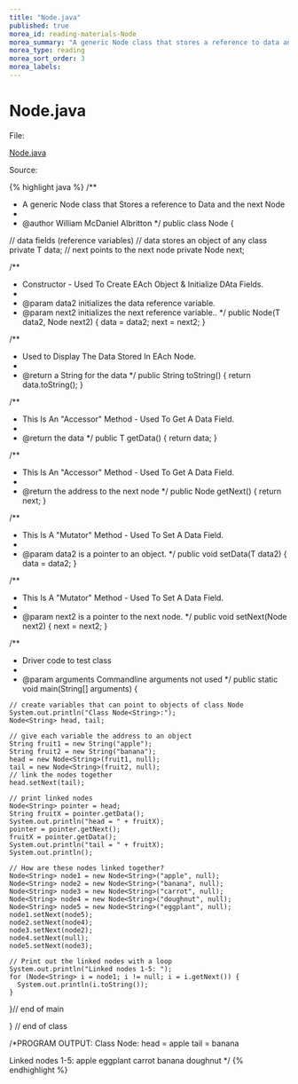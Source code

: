 ```yaml
---
title: "Node.java"
published: true
morea_id: reading-materials-Node
morea_summary: "A generic Node class that stores a reference to data and the next Node"
morea_type: reading
morea_sort_order: 3
morea_labels:
---
```


# Node.java

File:

[Node.java](../examples/Node.java)

Source: 

{% highlight java %}
/**
 * A generic Node class that Stores a reference to Data and the next Node
 * 
 * @author William McDaniel Albritton
 */
public class Node<T> {

  // data fields (reference variables)
  // data stores an object of any class
  private T data;
  // next points to the next node
  private Node<T> next;

  /**
   * Constructor - Used To Create EAch Object & Initialize DAta Fields.
   * 
   * @param data2 initializes the data reference variable.
   * @param next2 initializes the next reference variable..
   */
  public Node(T data2, Node<T> next2) {
    data = data2;
    next = next2;
  }

  /**
   * Used to Display The Data Stored In EAch Node.
   * 
   * @return a String for the data
   */
  public String toString() {
    return data.toString();
  }

  /**
   * This Is An "Accessor" Method - Used To Get A Data Field.
   * 
   * @return the data
   */
  public T getData() {
    return data;
  }

  /**
   * This Is An "Accessor" Method - Used To Get A Data Field.
   * 
   * @return the address to the next node
   */
  public Node<T> getNext() {
    return next;
  }

  /**
   * This Is A "Mutator" Method - Used To Set A Data Field.
   * 
   * @param data2 is a pointer to an object.
   */
  public void setData(T data2) {
    data = data2;
  }

  /**
   * This Is A "Mutator" Method - Used To Set A Data Field.
   * 
   * @param next2 is a pointer to the next node.
   */
  public void setNext(Node<T> next2) {
    next = next2;
  }

  /**
   * Driver code to test class
   * 
   * @param arguments Commandline arguments not used
   */
  public static void main(String[] arguments) {

    // create variables that can point to objects of class Node
    System.out.println("Class Node<String>:");
    Node<String> head, tail;

    // give each variable the address to an object
    String fruit1 = new String("apple");
    String fruit2 = new String("banana");
    head = new Node<String>(fruit1, null);
    tail = new Node<String>(fruit2, null);
    // link the nodes together
    head.setNext(tail);

    // print linked nodes
    Node<String> pointer = head;
    String fruitX = pointer.getData();
    System.out.println("head = " + fruitX);
    pointer = pointer.getNext();
    fruitX = pointer.getData();
    System.out.println("tail = " + fruitX);
    System.out.println();

    // How are these nodes linked together?
    Node<String> node1 = new Node<String>("apple", null);
    Node<String> node2 = new Node<String>("banana", null);
    Node<String> node3 = new Node<String>("carrot", null);
    Node<String> node4 = new Node<String>("doughnut", null);
    Node<String> node5 = new Node<String>("eggplant", null);
    node1.setNext(node5);
    node2.setNext(node4);
    node3.setNext(node2);
    node4.setNext(null);
    node5.setNext(node3);

    // Print out the linked nodes with a loop
    System.out.println("Linked nodes 1-5: ");
    for (Node<String> i = node1; i != null; i = i.getNext()) {
      System.out.println(i.toString());
    }

  }// end of main

} // end of class

/*PROGRAM OUTPUT:
Class Node<String>:
head = apple
tail = banana

Linked nodes 1-5: 
apple
eggplant
carrot
banana
doughnut
*/
{% endhighlight %}
